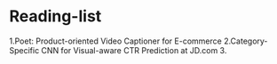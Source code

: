 # Reading-list
1.Poet: Product-oriented Video Captioner for E-commerce
2.Category-Specific CNN for Visual-aware CTR Prediction at JD.com
3.
